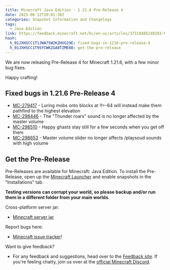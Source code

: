 ```yaml
---
title: Minecraft Java Edition - 1.21.6 Pre-Release 4
date: 2025-06-12T10:01:38Z
categories: Snapshot Information and Changelogs
tags:
  - Java Edition
link: https://feedback.minecraft.net/hc/en-us/articles/37318485249293-Minecraft-Java-Edition-1-21-6-Pre-Release-4
hash:
  h_01JXHSCC1T1JWA75W2KZHVG19E: fixed-bugs-in-1216-pre-release-4
  h_01JXHSCC1T9SYCWKZGA8TZME88: get-the-pre-release
---
```


We are now releasing Pre-Release 4 for Minecraft 1.21.6, with a few minor bug fixes.

Happy crafting!

## Fixed bugs in 1.21.6 Pre-Release 4

- [MC-279417](https://bugs.mojang.com/browse/MC-279417) - Luring mobs onto blocks at Y=-64 will instead make them pathfind to the highest elevation
- [MC-298446](https://bugs.mojang.com/browse/MC-298446) - The "Thunder roars" sound is no longer affected by the master volume
- [MC-298510](https://bugs.mojang.com/browse/MC-298510) - Happy ghasts stay still for a few seconds when you get off them
- [MC-298653](https://bugs.mojang.com/browse/MC-298653) - Master volume slider no longer affects /playsoud sounds with high volume

## Get the Pre-Release

Pre-Releases are available for Minecraft: Java Edition. To install the Pre-Release, open up the [Minecraft Launcher](https://www.minecraft.net/content/minecraft-net/language-masters/download) and enable snapshots in the "Installations" tab.

**Testing versions can corrupt your world, so please backup and/or run them in a different folder from your main worlds.**

Cross-platform server jar:

- [Minecraft server jar](https://piston-data.mojang.com/v1/objects/650e7d088d8b243a9159641cef75303587ba36bd/server.jar)

Report bugs here:

- [Minecraft issue tracker](https://bugs.mojang.com/projects/MC/summary)!

Want to give feedback?

- For any feedback and suggestions, head over to the [Feedback site](https://feedback.minecraft.net/). If you're feeling chatty, join us over at the [official Minecraft Discord](https://discordapp.com/invite/minecraft).

